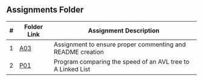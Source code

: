 ##  Assignments Folder

|   #   | Folder Link | Assignment Description |
| :---: | ----------- | ---------------------- |
|    1  | [A03](https://github.com/Jarette/3013--Algorithms--Greene/tree/main/Assignment/A03)| Assignment to ensure proper commenting and README creation|
|    2  | [P01](https://github.com/Jarette/3013--Algorithms--Greene/tree/main/Assignment/P01)| Program comparing the speed of an AVL tree to A Linked List|
